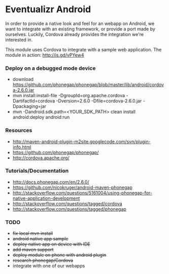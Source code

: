 # Eventualizr Android
In order to provide a native look and feel for an webapp on Android, we want to integrate with an existing framework, or provide 
a port made by ourselves. Luckily, Cordova already provides the integration we're interested in. 

This module uses Cordova to integrate with a sample web application. The module in action: http://is.gd/vPYew4

### Deploy on a debugged mode device
* download https://github.com/phonegap/phonegap/blob/master/lib/android/cordova-2.6.0.jar
* mvn install:install-file -DgroupId=org.apache.cordova -DartifactId=cordova -Dversion=2.6.0 -Dfile=cordova-2.6.0.jar -Dpackaging=jar
* mvn -Dandroid.sdk.path=<YOUR_SDK_PATH> clean install android:deploy android:run

### Resources
* http://maven-android-plugin-m2site.googlecode.com/svn/plugin-info.html
* https://github.com/phonegap/phonegap/
* http://cordova.apache.org/

### Tutorials/Documentation
* http://docs.phonegap.com/en/2.6.0/
* https://github.com/nicokruger/android-maven-phonegap
* http://stackoverflow.com/questions/5161004/using-phonegap-for-native-application-development
* http://stackoverflow.com/questions/tagged/cordova
* http://stackoverflow.com/questions/tagged/phonegap

### TODO
* ~~fix local mvn install~~
* ~~android native app sample~~
* ~~deploy native app on device with IDE~~
* ~~add maven support~~
* ~~deploy module on phone with android plugin~~
* ~~research phonegap/Cordova~~
* integrate with one of our webapps

